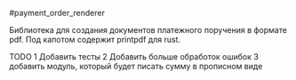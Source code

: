 #payment_order_renderer

Библиотека для создания документов платежного поручения в формате pdf.
Под капотом содержит printpdf для rust.

TODO
1 Добавить тесты
2 Добавить больше обработок ошибок
3 добавить модуль, который будет писать сумму в прописном виде
